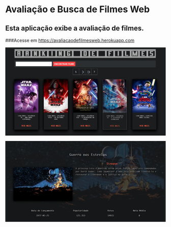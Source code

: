 # Avaliação e Busca de Filmes Web

## Esta aplicação exibe a avaliação de filmes.

###Acesse em https://avaliacaodefilmesweb.herokuapp.com


<p align="center">
  <img src="src/main/resources/static/imagens/screenshots/pagina-de-busca.png" width="940px">
</p>
<p align="center">
  <img src="src/main/resources/static/imagens/screenshots/detalhes-do-filme.png" width="940px">
</p>


